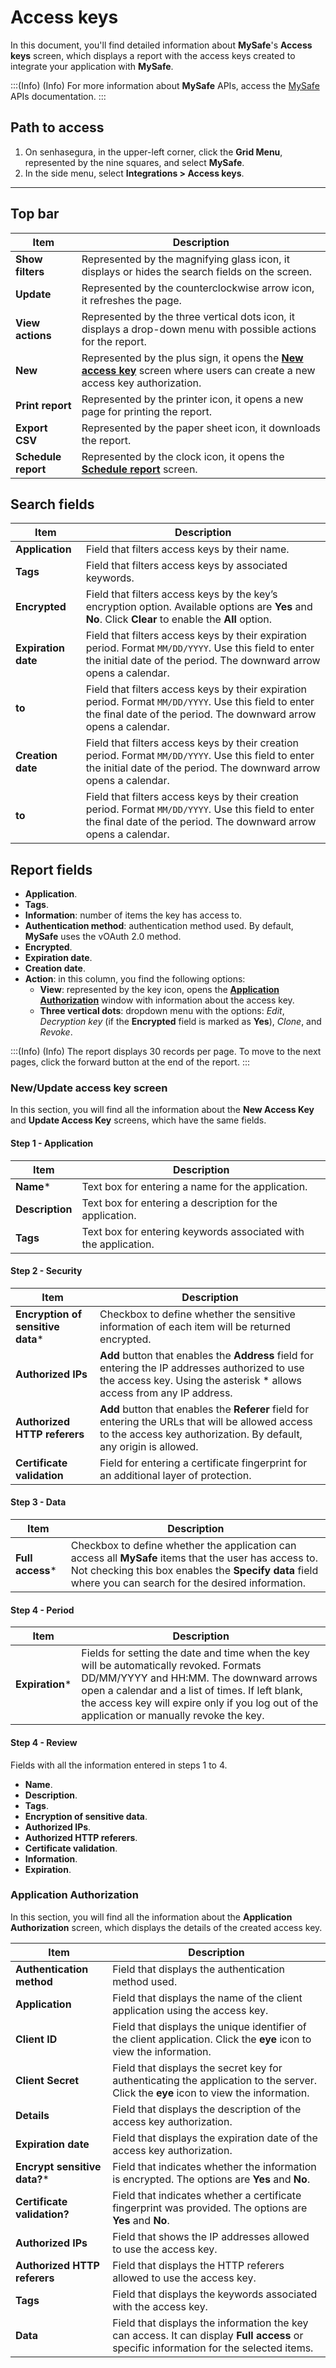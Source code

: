 # Access keys

In this document, you'll find detailed information about **MySafe**'s **Access keys** screen, which displays a report with the access keys created to integrate your application with **MySafe**.

:::(Info) (Info)
For more information about **MySafe** APIs, access the [MySafe](/v3-33/docs/api-mysafe) APIs documentation.
:::

## **Path to access**

1. On senhasegura, in the upper-left corner, click the **Grid Menu**, represented by the nine squares, and select **MySafe**.  
2. In the side menu, select **Integrations > Access keys**. 
 ---

## **Top bar**

| Item | Description |
| ----- | ----- |
| **Show filters** | Represented by the magnifying glass icon, it displays or hides the search fields on the screen. |
| **Update** | Represented by the counterclockwise arrow icon, it refreshes the page. |
| **View actions** | Represented by the three vertical dots icon, it displays a drop-down menu with possible actions for the report. |
| **New** | Represented by the plus sign, it opens the **[New access key](/v3-33/docs/mysafe-myapps-screen#addedit-application-screen)** screen where users can create a new access key authorization. |
| **Print report** | Represented by the printer icon, it opens a new page for printing the report. |
| **Export CSV** | Represented by the paper sheet icon, it downloads the report. |
| **Schedule report** | Represented by the clock icon, it opens the [**Schedule report**](/v3-33/docs/general-information-how-to-issue-download-and-schedule-device-reports) screen. |

## Search fields

| Item | Description |
| --- | --- |
| **Application** | Field that filters access keys by their name. |
| **Tags** | Field that filters access keys by associated keywords. |
| **Encrypted** | Field that filters access keys by the key’s encryption option. Available options are **Yes** and **No**. Click **Clear** to enable the **All** option. |
| **Expiration date** | Field that filters access keys by their expiration period. Format `MM/DD/YYYY`. Use this field to enter the initial date of the period. The downward arrow opens a calendar. |
| **to** | Field that filters access keys by their expiration period. Format `MM/DD/YYYY`. Use this field to enter the final date of the period. The downward arrow opens a calendar. |
| **Creation date** | Field that filters access keys by their creation period. Format `MM/DD/YYYY`. Use this field to enter the initial date of the period. The downward arrow opens a calendar. |
| **to** | Field that filters access keys by their creation period. Format `MM/DD/YYYY`. Use this field to enter the final date of the period. The downward arrow opens a calendar. |

## Report fields

* **Application**.
* **Tags**.
* **Information**: number of items the key has access to. 
* **Authentication method**: authentication method used. By default, **MySafe** uses the vOAuth 2.0 method.
* **Encrypted**.
* **Expiration date**.
* **Creation date**.
* **Action**: in this column, you find the following options:
    * **View**: represented by the key icon, opens the **[Application Authorization](/v3-33/docs/mysafe-access-keys-screen#application-authorization)** window with information about the access key.
    * **Three vertical dots**: dropdown menu with the options: *Edit*, *Decryption key* (if the **Encrypted** field is marked as **Yes**), *Clone*, and *Revoke*.


:::(Info) (Info)
The report displays 30 records per page. To move to the next pages, click the forward button at the end of the report.
:::


### New/Update access key screen
In this section, you will find all the information about the **New Access Key** and **Update Access Key** screens, which have the same fields.

#### Step 1 - Application
| Item | Description |
| --- | --- |
| **Name*** | Text box for entering a name for the application. |
| **Description** | Text box for entering a description for the application. |
| **Tags** | Text box for entering keywords associated with the application. |

#### Step 2 - Security
| Item | Description |
| --- | --- |
| **Encryption of sensitive data*** | Checkbox to define whether the sensitive information of each item will be returned encrypted. |
| **Authorized IPs** | **Add** button that enables the **Address** field for entering the IP addresses authorized to use the access key. Using the asterisk * allows access from any IP address. |
| **Authorized HTTP referers** | **Add** button that enables the **Referer** field for entering the URLs that will be allowed access to the access key authorization. By default, any origin is allowed. |
| **Certificate validation** | Field for entering a certificate fingerprint for an additional layer of protection. |


#### Step 3 - Data
| Item | Description |
| --- | --- |
| **Full access*** | Checkbox to define whether the application can access all **MySafe** items that the user has access to. Not checking this box enables the **Specify data** field where you can search for the desired information. |

#### Step 4 - Period
| Item | Description |
| --- | --- |
| **Expiration*** | Fields for setting the date and time when the key will be automatically revoked. Formats DD/MM/YYYY and HH:MM. The downward arrows open a calendar and a list of times. If left blank, the access key will expire only if you log out of the application or manually revoke the key.|

#### Step 4 - Review

Fields with all the information entered in steps 1 to 4.
* **Name**.
* **Description**.
* **Tags**.
* **Encryption of sensitive data**.
* **Authorized IPs**.
* **Authorized HTTP referers**.
* **Certificate validation**.
* **Information**.
* **Expiration**.


### Application Authorization

In this section, you will find all the information about the **Application Authorization** screen, which displays the details of the created access key.

| Item | Description |
| --- | --- |
| **Authentication method** | Field that displays the authentication method used. |
| **Application** | Field that displays the name of the client application using the access key. |
| **Client ID** | Field that displays the unique identifier of the client application. Click the **eye** icon to view the information. |
| **Client Secret** | Field that displays the secret key for authenticating the application to the server. Click the **eye** icon to view the information. |
| **Details** | Field that displays the description of the access key authorization.  |
| **Expiration date** | Field that displays the expiration date of the access key authorization.|
| **Encrypt sensitive data?*** | Field that indicates whether the information is encrypted. The options are **Yes** and **No**.|
| **Certificate validation?** | Field that indicates whether a certificate fingerprint was provided. The options are **Yes** and **No**. |
| **Authorized IPs** | Field that shows the IP addresses allowed to use the access key. |
| **Authorized HTTP referers** | Field that displays the HTTP referers allowed to use the access key.|
| **Tags** | Field that displays the keywords associated with the access key. |
| **Data** | Field that displays the information the key can access. It can display **Full access** or specific information for the selected items.|